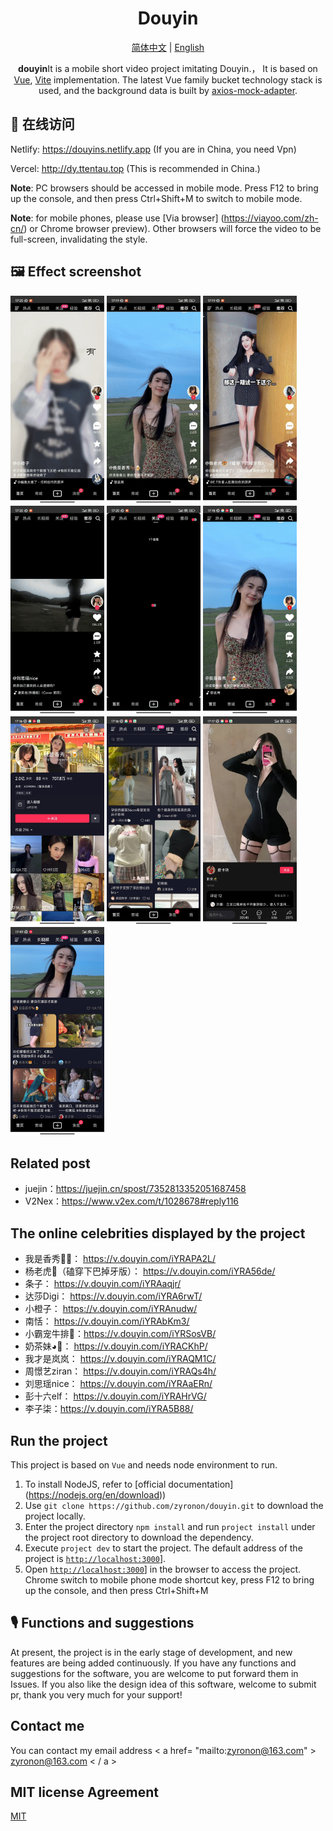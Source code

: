 <h1 align="center">
  Douyin
</h1>

<p align="center">
<a href="README.md">简体中文</a> | 
<a href="README-en-US.md">English</a> 
</p>


<p align="center">
 <b>douyin</b>It is a mobile short video project imitating Douyin.，
It is based on <a href="https://v3.cn.vuejs.org">Vue</a>, <a href="https://cn.vitejs.dev/">Vite</a> implementation. 
The latest Vue family bucket technology stack is used, and the background data is built by <a href="https://github.com/ctimmerm/axios-mock-adapter">axios-mock-adapter</a>.
</p>

## 📸 在线访问

Netlify: <https://douyins.netlify.app> (If you are in China, you need Vpn)

Vercel: <http://dy.ttentau.top> (This is recommended in China.)

**Note**: PC browsers should be accessed in mobile mode.
    Press F12 to bring up the console, and then press Ctrl+Shift+M to switch to mobile mode.

**Note**: for mobile phones, please use [Via browser] (https://viayoo.com/zh-cn/) or Chrome browser preview).
    Other browsers will force the video to be full-screen, invalidating the style.

## 🖼️ Effect screenshot

<div>
<img width="150px"    src='./public/docs/1.gif' />
<img width="150px"    src='./public/docs/2.gif' />
<img width="150px"    src='./public/docs/3.gif' />
<img width="150px"    src='./public/docs/4.gif' />
<img width="150px"    src='./public/docs/5.gif' />
<img width="150px"    src='./public/docs/img-1.jpg' />
<img width="150px"    src='./public/docs/img-2.jpg' />
<img width="150px"    src='./public/docs/img-3.jpg' />
<img width="150px"    src='./public/docs/img-4.jpg' />
<img width="150px"    src='./public/docs/img-5.jpg' />
</div>


## Related post
- juejin：https://juejin.cn/spost/7352813352051687458
- V2Nex：https://www.v2ex.com/t/1028678#reply116


## The online celebrities displayed by the project

- 我是香秀🐂🍺： https://v.douyin.com/iYRAPA2L/
- 杨老虎🐯（磕穿下巴掉牙版）： https://v.douyin.com/iYRA56de/
- 条子： https://v.douyin.com/iYRAaqjr/
- 达莎Digi： https://v.douyin.com/iYRA6rwT/
- 小橙子： https://v.douyin.com/iYRAnudw/
- 南恬： https://v.douyin.com/iYRAbKm3/
- 小霸宠牛排🥩：https://v.douyin.com/iYRSosVB/
- 奶茶妹◕🌱： https://v.douyin.com/iYRACKhP/
- 我才是岚岚： https://v.douyin.com/iYRAQM1C/
- 周憬艺ziran： https://v.douyin.com/iYRAQs4h/
- 刘思瑶nice： https://v.douyin.com/iYRAaERn/
- 彭十六elf： https://v.douyin.com/iYRAHrVG/
- 李子柒：https://v.douyin.com/iYRA5B88/


## Run the project

This project is based on `Vue` and needs node environment to run.

1. To install NodeJS, refer to [official documentation] (https://nodejs.org/en/download))
2. Use `git clone https://github.com/zyronon/douyin.git` to download the project locally.
3. Enter the project directory `npm install` and run `project install` under the project root directory to download the dependency.
4. Execute `project dev` to start the project. The default address of the project is [`http://localhost:3000`](http://localhost:3000)].
5. Open [`http://localhost:3000`](http://localhost:3000)] in the browser to access the project.
Chrome switch to mobile phone mode shortcut key, press F12 to bring up the console, and then press Ctrl+Shift+M

## 🎙 Functions and suggestions

At present, the project is in the early stage of development, and new features are being added continuously. If you have any functions and suggestions for the software, you are welcome to put forward them in Issues.
If you also like the design idea of this software, welcome to submit pr, thank you very much for your support!

## Contact me

You can contact my email address < a href= "mailto:zyronon@163.com" > zyronon@163.com < / a >

## MIT license Agreement

[MIT](LICENSE) 
